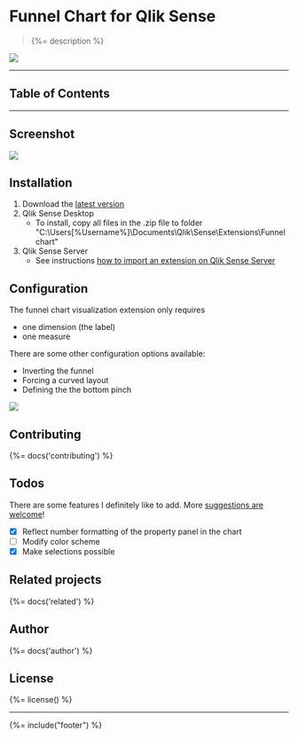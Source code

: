 # Funnel Chart for Qlik Sense
> {%= description %}  

[![](http://serve.mod.bz/branch/)](https://github.com/stefanwalther/sense-funnel-chart)

---
## Table of Contents
<!-- toc -->

---

## Screenshot

![](https://github.com/stefanwalther/sense-funnel-chart/raw/gh-pages/images/qsFunnel_Screenshot.png)

## Installation

1. Download the [latest version](https://github.com/stefanwalther/sense-funnel-chart/raw/gh-pages/build/swr-funnelchart_latest.zip)
2. Qlik Sense Desktop
	* To install, copy all files in the .zip file to folder "C:\Users\[%Username%]\Documents\Qlik\Sense\Extensions\Funnelchart"
3. Qlik Sense Server
	* See instructions [how to import an extension on Qlik Sense Server](http://help.qlik.com/sense/en-us/developer/#../Subsystems/Workbench/Content/BuildingExtensions/HowTos/deploy-extensions.htm)

## Configuration

The funnel chart visualization extension only requires

* one dimension (the label)
* one measure

There are some other configuration options available:

* Inverting the funnel
* Forcing a curved layout
* Defining the the bottom pinch

![](https://github.com/stefanwalther/sense-funnel-chart/raw/gh-pages/images/qsFunnel_Properties.png)

## Contributing
{%= docs('contributing') %}

## Todos
There are some features I definitely like to add. More [suggestions are welcome](https://github.com/stefanwalther/sense-funnel-chart/issues)!

- [X] Reflect number formatting of the property panel in the chart
- [ ] Modify color scheme
- [X] Make selections possible

## Related projects
{%= docs('related') %}

## Author
{%= docs('author') %}

## License
{%= license() %}

***

{%= include("footer") %}




